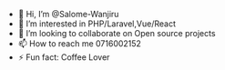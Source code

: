 - 👋 Hi, I’m @Salome-Wanjiru
- 👀 I’m interested in PHP/Laravel,Vue/React
- 💞️ I’m looking to collaborate on Open source projects
- 📫 How to reach me 0716002152
- ⚡ Fun fact: Coffee Lover

<!---
Salome-Wanjiru/Salome-Wanjiru is a ✨ special ✨ repository because its `README.md` (this file) appears on your GitHub profile.
You can click the Preview link to take a look at your changes.
--->

